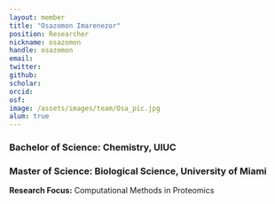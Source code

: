 ```yaml
---
layout: member
title: "Osazomon Imarenezor"
position: Researcher
nickname: osazomon
handle: osazomon 
email: 
twitter:
github: 
scholar: 
orcid:
osf: 
image: /assets/images/team/Osa_pic.jpg
alum: true
---
```


### Bachelor of Science: Chemistry, UIUC
### Master of Science: Biological Science, University of Miami

__Research Focus:__ Computational Methods in Proteomics